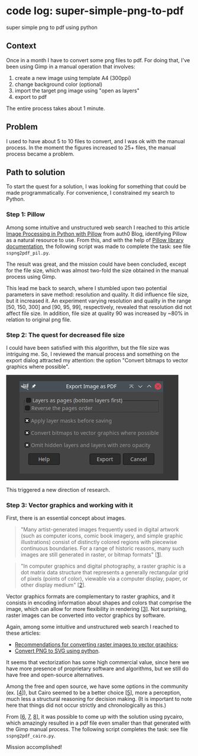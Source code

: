 # code log: super-simple-png-to-pdf
super simple png to pdf using python

## Context

Once in a month I have to convert some png files to pdf.
For doing that, I've been using Gimp in a manual operation that involves:

1. create a new image using template A4 (300ppi)
2. change background color (optional)
3. import the target png image using "open as layers"
4. export to pdf

The entire process takes about 1 minute.

## Problem

I used to have about 5 to 10 files to convert, and I was ok with the manual process.
In the moment the figures increased to 25+ files, the manual process became a problem.

## Path to solution

To start the quest for a solution, I was looking for something that could be made programmatically. For convenience, I constrained my search to Python.

### Step 1: Pillow

Among some intuitive and unstructured web search I reached to this article [Image Processing in Python with Pillow](https://auth0.com/blog/image-processing-in-python-with-pillow/) from auth0 Blog, identifying Pillow as a natural resource to use.
From this, and with the help of [Pillow library documentation](https://pillow.readthedocs.io/en/stable/reference/Image.html), the following script was made to complete the task: see file `sspng2pdf_pil.py`.

The result was great, and the mission could have been concluded, except for the file size, which was almost two-fold the size obtained in the manual process using Gimp.

This lead me back to search, where I stumbled upon two potential parameters in save method: resolution and quality. It did influence file size, but it increased it. An experiment varying resolution and quality in the range [50, 150, 300] and [90, 95, 99], respectively, revealed that resolution did not affect file size. In addition, file size at quality 90 was increased by \~80% in relation to original png file.

### Step 2: The quest for decreased file size

I could have been satisfied with this algorithm, but the file size was intriguing me. So, I reviewed the manual process and something on the export dialog attracted my attention: the option "Convert bitmaps to vector graphics where possible".

![Gimp export pdf options](gimp-export-pdf-options.png "Gimp export pdf options")

This triggered a new direction of research.

### Step 3: Vector graphics and working with it

First, there is an essential concept about images.

> "Many artist-generated images frequently used in digital artwork (such as computer icons, comic book imagery, and simple graphic illustrations) consist of distinctly colored regions with piecewise continuous boundaries.
> For a range of historic reasons, many such images are still generated in raster, or bitmap formats" [[1]].

> "In computer graphics and digital photography, a raster graphic is a dot matrix data structure that represents a generally rectangular grid of pixels (points of color), viewable via a computer display, paper, or other display medium" [[2]].

Vector graphics formats are complementary to raster graphics, and it consists in encoding information about shapes and colors that comprise the image, which can allow for more flexibility in rendering [[3]].
Not surprising, raster images can be converted into vector graphics by software.

Again, among some intuitive and unstructured web search I reached to these articles:
- [Recommendations for converting raster images to vector graphics](https://stackoverflow.com/questions/188680/recommendations-for-converting-raster-images-to-vector-graphics);
- [Convert PNG to SVG using python](https://stackoverflow.com/questions/31427903/convert-png-to-svg-using-python).

It seems that vectorization has some high commercial value, since here we have more presence of proprietary software and algorithms, but we still do have free and open-source alternatives.

Among the free and open source, we have some options in the community (ex. [[4]]), but Cairo seemed to be a better choice [[5]], more a perception, much less a structural reasoning for decision making. (It is important to note here that things did not occur strictly and chronologically as this.)

From [[6], [7], [8]], it was possible to come up with the solution using pycairo, which amazingly resulted in a pdf file even smaller than that generated with the Gimp manual process. The following script completes the task: see file `sspng2pdf_cairo.py`.

Mission accomplished!


[1]: http://www.cs.ubc.ca/labs/imager/tr/2018/PerceptionDrivenVectorization/perception-driven-vectorization.pdf
[2]: https://en.wikipedia.org/wiki/Raster_graphics
[3]: https://en.wikipedia.org/wiki/Computer_graphics#Vector_graphics
[4]: https://github.com/IngJavierR/PngToSvg
[5]: https://en.wikipedia.org/wiki/Cairo_(graphics)
[6]: https://stackoverflow.com/questions/7099630/create-pdf-with-resized-png-images-using-pycairo-rescaling-surface-issue
[7]: https://stackoverflow.com/a/16810331
[8]: https://www.cairographics.org/cookbook/pythoncairopil/